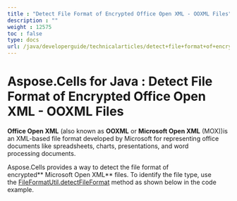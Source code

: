 ```yaml
---
title : "Detect File Format of Encrypted Office Open XML - OOXML Files" 
description : "" 
weight : 12575 
toc : false
type: docs
url: /java/developerguide/technicalarticles/detect+file+format+of+encrypted+office+open+xml+-+ooxml+files/
---
```


# Aspose.Cells for Java : Detect File Format of Encrypted Office Open XML - OOXML Files


**Office Open XML** (also known as **OOXML** or **Microsoft Open XML** (MOX))is an XML\-based file format developed by Microsoft for representing office documents like spreadsheets, charts, presentations, and word processing documents.

Aspose.Cells provides a way to detect the file format of encrypted** Microsoft Open XML** files. To identify the file type, use the [FileFormatUtil.detectFileFormat](https://apireference.aspose.com/java/cells/com.aspose.cells/fileformatutil#detectFileFormat(java.lang.String,%20java.lang.String)) method as shown below in the code example.

